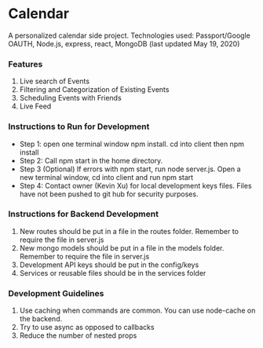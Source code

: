 # Calendar
A personalized calendar side project. Technologies used: Passport/Google OAUTH, Node.js, express, react, MongoDB
(last updated May 19, 2020)
### Features
1. Live search of Events
2. Filtering and Categorization of Existing Events
3. Scheduling Events with Friends
4. Live Feed

### Instructions to Run for Development
* Step 1: open one terminal window npm install. cd into client then npm install
* Step 2: Call npm start in the home directory. 
* Step 3 (Optional)  If errors with npm start, run node server.js. Open a new terminal window, cd into client and run npm start
* Step 4: Contact owner (Kevin Xu) for local development keys files. Files have not been pushed to git hub for security purposes. 

### Instructions for Backend Development
1. New routes should be put in a file in the routes folder. Remember to require the file in server.js
2. New mongo models should be put in a file in the models folder. Remember to require the file in server.js
3. Development API keys should be put in the config/keys
4. Services or reusable files should be in the services folder

### Development Guidelines
1. Use caching when commands are common. You can use node-cache on the backend.
2. Try to use async as opposed to callbacks
3. Reduce the number of nested props

